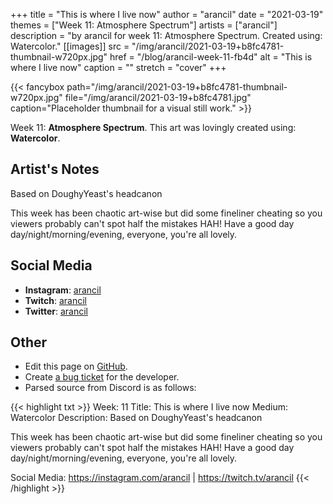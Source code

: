 +++
title =       "This is where I live now"
author =      "arancil"
date =        "2021-03-19"
themes =      ["Week 11: Atmosphere Spectrum"]
artists =     ["arancil"]
description = "by arancil for week 11: Atmosphere Spectrum. Created using: Watercolor."
[[images]]
      src = "/img/arancil/2021-03-19+b8fc4781-thumbnail-w720px.jpg"
      href = "/blog/arancil-week-11-fb4d"
      alt = "This is where I live now"
      caption = ""
      stretch = "cover"
+++

{{< fancybox path="/img/arancil/2021-03-19+b8fc4781-thumbnail-w720px.jpg" file="/img/arancil/2021-03-19+b8fc4781.jpg" caption="Placeholder thumbnail for a visual still work." >}}


Week 11: **Atmosphere Spectrum**. This art was lovingly created using: **Watercolor**.

## Artist's Notes

Based on DoughyYeast's headcanon

This week has been chaotic art-wise but did some fineliner cheating so you viewers probably can't spot half the mistakes HAH! 
Have a good day day/night/morning/evening, everyone, you're all lovely.

## Social Media

- **Instagram**: <a href='https://instagram.com/arancil' target='_blank'>arancil</a>
- **Twitch**: <a href='https://twitch.tv/arancil' target='_blank'>arancil</a>
- **Twitter**: <a href='https://twitter.com/arancil' target='_blank'>arancil</a>

## Other

- Edit this page on [GitHub](https://github.com/teaminkling/web-refresh/edit/main/content/blog/arancil-week-11-fb4d.md).
- Create [a bug ticket](https://github.com/teaminkling/web-refresh/issues/new?assignees=&labels=bug&template=problem-report.md&title=) for the developer.
- Parsed source from Discord is as follows:

{{< highlight txt >}}
Week: 11
Title: This is where I live now
Medium: Watercolor
Description: Based on DoughyYeast's headcanon

This week has been chaotic art-wise but did some fineliner cheating so you viewers probably can't spot half the mistakes HAH! 
Have a good day day/night/morning/evening, everyone, you're all lovely.

Social Media: https://instagram.com/arancil | https://twitch.tv/arancil
{{< /highlight >}}